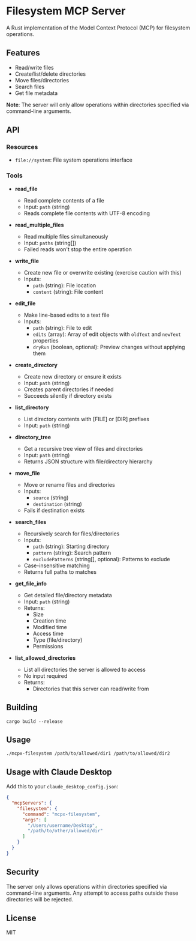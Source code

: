 # Filesystem MCP Server

A Rust implementation of the Model Context Protocol (MCP) for filesystem operations.

## Features

* Read/write files
* Create/list/delete directories
* Move files/directories
* Search files
* Get file metadata

**Note**: The server will only allow operations within directories specified via command-line arguments.

## API

### Resources

* `file://system`: File system operations interface

### Tools

* **read_file**
   * Read complete contents of a file
   * Input: `path` (string)
   * Reads complete file contents with UTF-8 encoding

* **read_multiple_files**
   * Read multiple files simultaneously
   * Input: `paths` (string[])
   * Failed reads won't stop the entire operation

* **write_file**
   * Create new file or overwrite existing (exercise caution with this)
   * Inputs:
      * `path` (string): File location
      * `content` (string): File content

* **edit_file**
   * Make line-based edits to a text file
   * Inputs:
      * `path` (string): File to edit
      * `edits` (array): Array of edit objects with `oldText` and `newText` properties
      * `dryRun` (boolean, optional): Preview changes without applying them

* **create_directory**
   * Create new directory or ensure it exists
   * Input: `path` (string)
   * Creates parent directories if needed
   * Succeeds silently if directory exists

* **list_directory**
   * List directory contents with [FILE] or [DIR] prefixes
   * Input: `path` (string)

* **directory_tree**
   * Get a recursive tree view of files and directories
   * Input: `path` (string)
   * Returns JSON structure with file/directory hierarchy

* **move_file**
   * Move or rename files and directories
   * Inputs:
      * `source` (string)
      * `destination` (string)
   * Fails if destination exists

* **search_files**
   * Recursively search for files/directories
   * Inputs:
      * `path` (string): Starting directory
      * `pattern` (string): Search pattern
      * `excludePatterns` (string[], optional): Patterns to exclude
   * Case-insensitive matching
   * Returns full paths to matches

* **get_file_info**
   * Get detailed file/directory metadata
   * Input: `path` (string)
   * Returns:
      * Size
      * Creation time
      * Modified time
      * Access time
      * Type (file/directory)
      * Permissions

* **list_allowed_directories**
   * List all directories the server is allowed to access
   * No input required
   * Returns:
      * Directories that this server can read/write from

## Building

```
cargo build --release
```

## Usage

```
./mcpx-filesystem /path/to/allowed/dir1 /path/to/allowed/dir2
```

## Usage with Claude Desktop

Add this to your `claude_desktop_config.json`:

```json
{
  "mcpServers": {
    "filesystem": {
      "command": "mcpx-filesystem",
      "args": [
        "/Users/username/Desktop",
        "/path/to/other/allowed/dir"
      ]
    }
  }
}
```

## Security

The server only allows operations within directories specified via command-line arguments. Any attempt to access paths outside these directories will be rejected.

## License

MIT
